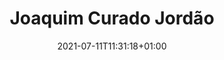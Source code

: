 ---
title: "Joaquim Curado Jordão"
date: 2021-07-11T11:31:18+01:00
weight: 4
summary: "Chief engineer"
role: "crew"
profile_image: "/people_photos/joaquim_curado_jordao.jpeg"
website: ""
---